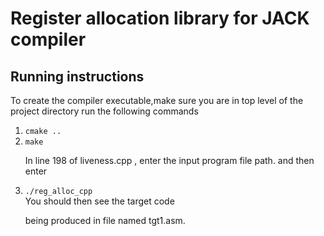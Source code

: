 # Register allocation library for JACK compiler



## Running instructions

To create the compiler executable,make sure you are in top level of the project directory  run the following commands

<ol>

<li><code>cmake .. </code></li>
<li><code>make</code> </li>

In line 198 of liveness.cpp , enter the input program file path.
and then enter

<li> <code>./reg_alloc_cpp</code> </li>
You should then see the target code 

being produced in file named tgt1.asm.